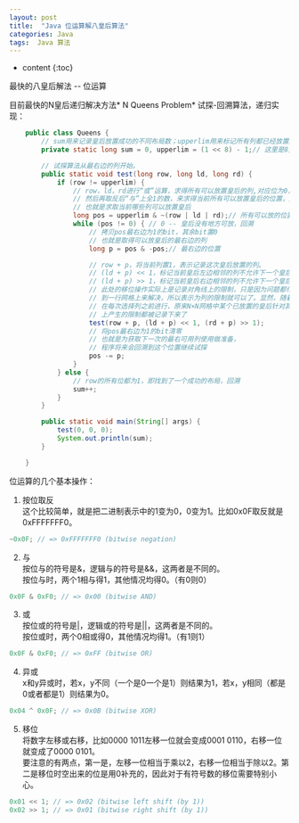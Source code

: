 ```yaml
---
layout: post
title:  "Java 位运算解八皇后算法"
categories: Java
tags:  Java 算法
---
```


* content
{:toc}

最快的八皇后解法 -- 位运算




目前最快的N皇后递归解决方法* N Queens Problem* 试探-回溯算法，递归实现：  
```java
    public class Queens {
        // sum用来记录皇后放置成功的不同布局数；upperlim用来标记所有列都已经放置好了皇后。
        private static long sum = 0, upperlim = (1 << 8) - 1;// 这里是8皇后

        // 试探算法从最右边的列开始。
        public static void test(long row, long ld, long rd) {
            if (row != upperlim) {
                // row，ld，rd进行“或”运算，求得所有可以放置皇后的列,对应位为0，
                // 然后再取反后“与”上全1的数，来求得当前所有可以放置皇后的位置，对应列改为1
                // 也就是求取当前哪些列可以放置皇后
                long pos = upperlim & ~(row | ld | rd);// 所有可以放的位置
                while (pos != 0) { // 0 -- 皇后没有地方可放，回溯
                    // 拷贝pos最右边为1的bit，其余bit置0
                    // 也就是取得可以放皇后的最右边的列
                    long p = pos & -pos;// 最右边的位置

                    // row + p，将当前列置1，表示记录这次皇后放置的列。
                    // (ld + p) << 1，标记当前皇后左边相邻的列不允许下一个皇后放置。
                    // (ld + p) >> 1，标记当前皇后右边相邻的列不允许下一个皇后放置。
                    // 此处的移位操作实际上是记录对角线上的限制，只是因为问题都化归
                    // 到一行网格上来解决，所以表示为列的限制就可以了。显然，随着移位
                    // 在每次选择列之前进行，原来N×N网格中某个已放置的皇后针对其对角线
                    // 上产生的限制都被记录下来了
                    test(row + p, (ld + p) << 1, (rd + p) >> 1);
                    // 将pos最右边为1的bit清零
                    // 也就是为获取下一次的最右可用列使用做准备，
                    // 程序将来会回溯到这个位置继续试探
                    pos -= p;
                }
            } else {
                // row的所有位都为1，即找到了一个成功的布局，回溯
                sum++;
            }
        }

        public static void main(String[] args) {
            test(0, 0, 0);
            System.out.println(sum);
        }

    }
```  

位运算的几个基本操作：  
1. 按位取反  
这个比较简单，就是把二进制表示中的1变为0，0变为1。比如0x0F取反就是0xFFFFFFF0。  
```java
~0x0F; // => 0xFFFFFFF0 (bitwise negation)
```  
2. 与  
按位与的符号是&，逻辑与的符号是&&，这两者是不同的。   
按位与时，两个1相与得1，其他情况均得0。（有0则0）  
```java
0x0F & 0xF0; // => 0x00 (bitwise AND)
```  
3. 或  
按位或的符号是|，逻辑或的符号是||，这两者是不同的。   
按位或时，两个0相或得0，其他情况均得1。（有1则1）  
```java
0x0F & 0xF0; // => 0xFF (bitwise OR)
```  
4. 异或  
x和y异或时，若x，y不同（一个是0一个是1）则结果为1，若x，y相同（都是0或者都是1）则结果为0。  
```java
0x04 ^ 0x0F; // => 0x0B (bitwise XOR)
```  
5. 移位  
将数字左移或右移，比如0000 1011左移一位就会变成0001 0110，右移一位就变成了0000 0101。  
要注意的有两点，第一是，左移一位相当于乘以2，右移一位相当于除以2。第二是移位时空出来的位是用0补充的，因此对于有符号数的移位需要特别小心。  
```java
0x01 << 1; // => 0x02 (bitwise left shift (by 1))
0x02 >> 1; // => 0x01 (bitwise right shift (by 1))
```
